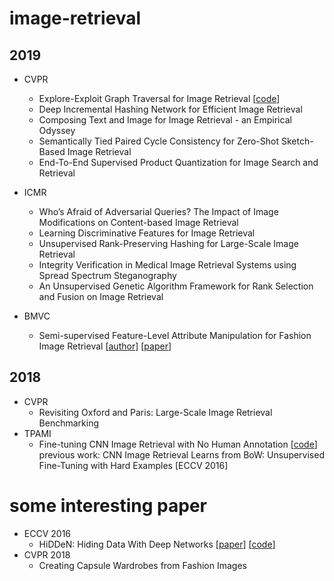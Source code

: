 # image-retrieval
2019
-----
* CVPR
  * Explore-Exploit Graph Traversal for Image Retrieval [[code](https://github.com/layer6ai-labs/egt)]
  * Deep Incremental Hashing Network for Efficient Image Retrieval 
  * Composing Text and Image for Image Retrieval - an Empirical Odyssey
  * Semantically Tied Paired Cycle Consistency for Zero-Shot Sketch-Based Image Retrieval
  * End-To-End Supervised Product Quantization for Image Search and Retrieval
  
* ICMR
  * Who’s Afraid of Adversarial Queries? The Impact of Image Modifications on Content-based Image Retrieval
  * Learning Discriminative Features for Image Retrieval
  * Unsupervised Rank-Preserving Hashing for Large-Scale Image Retrieval
  * Integrity Verification in Medical Image Retrieval Systems using Spread Spectrum Steganography
  * An Unsupervised Genetic Algorithm Framework for Rank Selection and Fusion on Image Retrieval
  
* BMVC 
  * Semi-supervised Feature-Level Attribute Manipulation for Fashion Image Retrieval [[author](https://github.com/jazzsaxmafia)] [[paper](https://arxiv.org/pdf/1907.05007.pdf)]

2018
----
* CVPR
  * Revisiting Oxford and Paris: Large-Scale Image Retrieval Benchmarking
* TPAMI
  * Fine-tuning CNN Image Retrieval with No Human Annotation [[code](https://github.com/filipradenovic/cnnimageretrieval-pytorch)]
    previous work: CNN Image Retrieval Learns from BoW: Unsupervised Fine-Tuning with Hard Examples [ECCV 2016]

# some interesting paper
* ECCV 2016
  * HiDDeN: Hiding Data With Deep Networks [[paper](https://arxiv.org/pdf/1807.09937.pdf)] [[code](https://github.com/ando-khachatryan/HiDDeN)]
* CVPR 2018
  * Creating Capsule Wardrobes from Fashion Images
